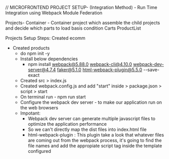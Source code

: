 // MICROFRONTEND PROJECT SETUP-
(Integration Method) - Run Time Integration using Webpack Module Federation

Projects-
Container - Container project which assemble the child projects and decide which parts to load basis condition
Carts
ProductList

Projects Setup Steps:
Created ecomm
 - Created products
   - do npm init -y
   - Install below dependencies
     - npm install webpack@5.88.0 webpack-cli@4.10.0 webpack-dev-server@4.7.4 faker@5.1.0 html-webpack-plugin@5.5.0 --save-exact 
   - Created src > index.js
   - Created webpack.config.js and add "start" inside > package.json > script > start 
   - On terminal run - npm run start
   - Configure the webpack dev server - to make our application run on the web browsers
   - Impotant:
     - Webpack dev server can generate multiple javascript files to optimize the application performance
     - So we can't directly map the dist files into index.html file
     - html-webpack-plugin : This plugin take a look that whatever files are coming out from the webpack process, it's going to find the file names and add the appropiate script tag inside the template configured
